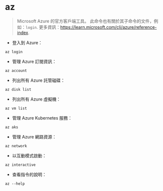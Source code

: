 # az

> Microsoft Azure 的官方客戶端工具。
> 此命令也有關於其子命令的文件，例如：`login`.
> 更多資訊：<https://learn.microsoft.com/cli/azure/reference-index>.

- 登入到 Azure：

`az login`

- 管理 Azure 訂閱資訊：

`az account`

- 列出所有 Azure 託管磁碟：

`az disk list`

- 列出所有 Azure 虛擬機：

`az vm list`

- 管理 Azure Kubernetes 服務：

`az aks`

- 管理 Azure 網路資源：

`az network`

- 以互動模式啟動：

`az interactive`

- 查看指令​​的說明：

`az --help`
